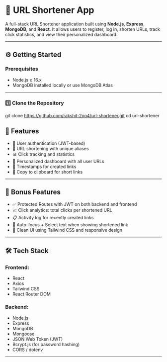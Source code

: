 # 🔗 URL Shortener App

A full-stack URL Shortener application built using **Node.js**, **Express**, **MongoDB**, and **React**. It allows users to register, log in, shorten URLs, track click statistics, and view their personalized dashboard.

---

## ⚙️ Getting Started

### Prerequisites

- Node.js ≥ 16.x
- MongoDB installed locally or use MongoDB Atlas

---

### 1️⃣ Clone the Repository

git clone https://github.com/rakshit-2oo4/url-shortener.git
cd url-shortener

## 🚀 Features

- 🔐 User authentication (JWT-based)
- 🔗 URL shortening with unique aliases
- 📊 Click tracking and statistics
- 🧑 Personalized dashboard with all user URLs
- 📅 Timestamps for created links
- 📎 Copy to clipboard for short links

---

## 🎁 Bonus Features

- ✅ Protected Routes with JWT on both backend and frontend
- 📈 Click analytics: total clicks per shortened URL
- 📋 Activity log for recently created links
- 📌 Auto-focus + Select text when showing shortened link
- 🎨 Clean UI using Tailwind CSS and responsive design

---

## 🛠️ Tech Stack

### Frontend:
- React
- Axios
- Tailwind CSS
- React Router DOM

### Backend:
- Node.js
- Express
- MongoDB
- Mongoose
- JSON Web Token (JWT)
- Bcrypt.js (for password hashing)
- CORS / dotenv

---
